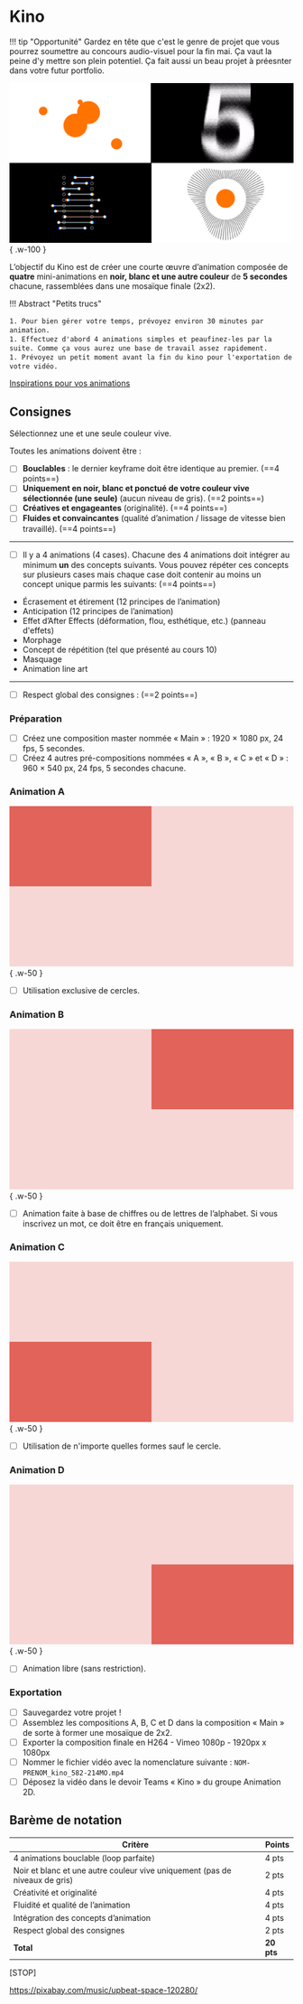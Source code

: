 # Kino

!!! tip "Opportunité"
    Gardez en tête que c'est le genre de projet que vous pourrez soumettre au concours audio-visuel pour la fin mai. Ça vaut la peine d'y mettre son plein potentiel. Ça fait aussi un beau projet à préesnter dans votre futur portfolio. 
<!--https://squidfunk.github.io/mkdocs-material/reference/admonitions/-->

![](./example.webp){ .w-100 }

L’objectif du Kino est de créer une courte œuvre d’animation composée de **quatre** mini-animations en **noir, blanc et une autre couleur** de **5 secondes** chacune, rassemblées dans une mosaïque finale (2x2).

!!! Abstract "Petits trucs"

    1. Pour bien gérer votre temps, prévoyez environ 30 minutes par animation.
    1. Effectuez d'abord 4 animations simples et peaufinez-les par la suite. Comme ça vous aurez une base de travail assez rapidement.
    1. Prévoyez un petit moment avant la fin du kino pour l'exportation de votre vidéo.

[Inspirations pour vos animations](https://pin.it/6Pyc6fTbV)

## Consignes
Sélectionnez une et une seule couleur vive.

Toutes les animations doivent être :

- [ ] **Bouclables** : le dernier keyframe doit être identique au premier. (==4 points==)
- [ ] **Uniquement en noir, blanc et ponctué de votre couleur vive sélectionnée (une seule)** (aucun niveau de gris). (==2 points==)
- [ ] **Créatives et engageantes** (originalité). (==4 points==)
- [ ] **Fluides et convaincantes** (qualité d’animation / lissage de vitesse bien travaillé). (==4 points==)

---

- [ ] Il y a 4 animations (4 cases). Chacune des 4 animations doit intégrer au minimum **un** des concepts suivants. Vous pouvez répéter ces concepts sur plusieurs cases mais chaque case doit contenir au moins un concept unique parmis les suivants: (==4 points==)

* Écrasement et étirement (12 principes de l’animation)
* Anticipation (12 principes de l’animation)
* Effet d’After Effects (déformation, flou, esthétique, etc.) (panneau d'effets)
* Morphage
* Concept de répétition (tel que présenté au cours 10)
* Masquage
* Animation line art

---

- [ ] Respect global des consignes : (==2 points==)

### Préparation

- [ ] Créez une composition master nommée « Main » : 1920 × 1080 px, 24 fps, 5 secondes.
- [ ] Créez 4 autres pré-compositions nommées « A », « B », « C » et « D » : 960 × 540 px, 24 fps, 5 secondes chacune.

### Animation A

![](./a.png){ .w-50 }

- [ ] Utilisation exclusive de cercles.

### Animation B

![](./b.png){ .w-50 }

- [ ] Animation faite à base de chiffres ou de lettres de l’alphabet. Si vous inscrivez un mot, ce doit être en français uniquement.

### Animation C

![](./c.png){ .w-50 }

- [ ] Utilisation de n'importe quelles formes sauf le cercle.

### Animation D

![](./d.png){ .w-50 }

- [ ] Animation libre (sans restriction).

### Exportation

- [ ] Sauvegardez votre projet !
- [ ] Assemblez les compositions A, B, C et D dans la composition « Main » de sorte à former une mosaïque de 2x2.
- [ ] Exporter la composition finale en H264 - Vimeo 1080p - 1920px x 1080px
- [ ] Nommer le fichier vidéo avec la nomenclature suivante : `NOM-PRENOM_kino_582-214MO.mp4`
- [ ] Déposez la vidéo dans le devoir Teams « Kino » du groupe Animation 2D.

## Barème de notation

| Critère                                                                     | Points     |
|-----------------------------------------------------------------------------|------------|
| 4 animations bouclable (loop parfaite)                                      | 4 pts      |
| Noir et blanc et une autre couleur vive uniquement (pas de niveaux de gris) | 2 pts      |
| Créativité et originalité                                                   | 4 pts      |
| Fluidité et qualité de l’animation                                          | 4 pts      |
| Intégration des concepts d’animation                                        | 4 pts      |
| Respect global des consignes                                                | 2 pts      |
| **Total**                                                                   | **20 pts** |

[STOP]

https://pixabay.com/music/upbeat-space-120280/
